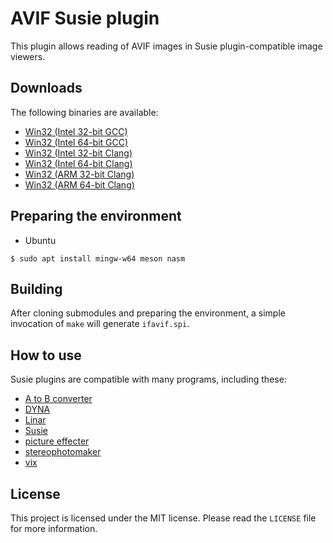 # AVIF Susie plugin

This plugin allows reading of AVIF images in Susie plugin-compatible image viewers.

## Downloads

The following binaries are available:  
* [Win32 (Intel 32-bit GCC)](https://github.com/uyjulian/ifavif/releases/latest/download/ifavif.intel32.gcc.7z)  
* [Win32 (Intel 64-bit GCC)](https://github.com/uyjulian/ifavif/releases/latest/download/ifavif.intel64.gcc.7z)  
* [Win32 (Intel 32-bit Clang)](https://github.com/uyjulian/ifavif/releases/latest/download/ifavif.intel32.clang.7z)  
* [Win32 (Intel 64-bit Clang)](https://github.com/uyjulian/ifavif/releases/latest/download/ifavif.intel64.clang.7z)  
* [Win32 (ARM 32-bit Clang)](https://github.com/uyjulian/ifavif/releases/latest/download/ifavif.arm32.clang.7z)  
* [Win32 (ARM 64-bit Clang)](https://github.com/uyjulian/ifavif/releases/latest/download/ifavif.arm64.clang.7z)  

## Preparing the environment

* Ubuntu
```
$ sudo apt install mingw-w64 meson nasm
```

## Building

After cloning submodules and preparing the environment, a simple invocation of `make` will generate `ifavif.spi`.  

## How to use

Susie plugins are compatible with many programs, including these:

- [A to B converter](http://www.asahi-net.or.jp/~KH4S-SMZ/spi/abc/index.html)  
- [DYNA](https://hp.vector.co.jp/authors/VA004117/dyna.html)  
- [Linar](http://hp.vector.co.jp/authors/VA015839/)  
- [Susie](http://www.digitalpad.co.jp/~takechin/betasue.html#susie32)  
- [picture effecter](http://www.asahi-net.or.jp/~DS8H-WTNB/software/index.html)  
- [stereophotomaker](http://stereo.jpn.org/eng/stphmkr/)  
- [vix](http://www.forest.impress.co.jp/library/software/vix/)  

## License

This project is licensed under the MIT license. Please read the `LICENSE` file for more information.
